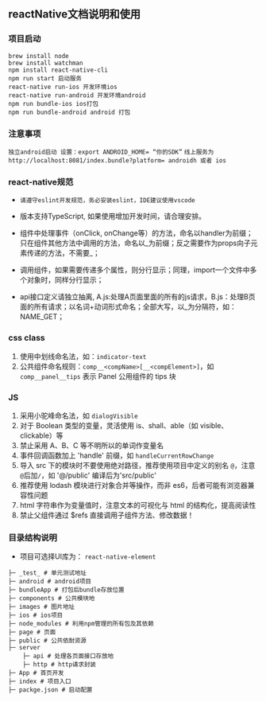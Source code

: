## reactNative文档说明和使用

### 项目启动
```
brew install node
brew install watchman
npm install react-native-cli
npm run start 启动服务 
react-native run-ios 开发环境ios
react-native run-android 开发环境android
npm run bundle-ios ios打包
npm run bundle-android android 打包
```
### 注意事项

`独立android启动 设置：export ANDROID_HOME= “你的SDK”`
`线上服务为 http://localhost:8081/index.bundle?platform= androidh 或者 ios`

### react-native规范

- `请遵守eslint开发规范，务必安装eslint，IDE建议使用vscode`

- 版本支持TypeScript, 如果使用增加开发时间，请合理安排。

- 组件中处理事件（onClick, onChange等）的方法，命名以handler为前缀；只在组件其他方法中调用的方法，命名以_为前缀；反之需要作为props向子元素传递的方法，不需要_；

- 调用组件，如果需要传递多个属性，则分行显示；同理，import一个文件中多个对象时，同样分行显示；

- api接口定义请独立抽离, A.js:处理A页面里面的所有的js请求，B.js：处理B页面的所有请求；以名词+动词形式命名；全部大写，以_为分隔符，如：NAME_GET；

### css class
1. 使用中划线命名法，如：`indicator-text`
2. 公共组件命名规则：`comp__<compName>[__<compElement>]`，如 `comp__panel__tips` 表示 Panel 公用组件的 tips 块

### JS
1. 采用小驼峰命名法，如 `dialogVisible`
2. 对于 Boolean 类型的变量，灵活使用 is、shall、able（如 visible、clickable）等
3. 禁止采用 A、B、C 等不明所以的单词作变量名
4. 事件回调函数加上 'handle' 前缀，如 `handleCurrentRowChange`
5. 导入 src 下的模块时不要使用绝对路径，推荐使用项目中定义的别名 `@`，注意`@`后加`/`，如 '@/public' 编译后为'src/public'
6. 推荐使用 lodash 模块进行对象合并等操作，而非 es6，后者可能有浏览器兼容性问题
7. html 字符串作为变量值时，注意文本的可视化与 html 的结构化，提高阅读性
8. 禁止父组件通过 $refs 直接调用子组件方法、修改数据！


### 目录结构说明
- 项目可选择UI库为： `react-native-element`

```
├─ _test_ # 单元测试地址
├─ android # android项目
├─ bundleApp # 打包后bundle存放位置
├─ components # 公共模块地
├─ images # 图片地址
├─ ios # ios项目
├─ node_modules # 利用npm管理的所有包及其依赖
├─ page # 页面
├─ public # 公共依耐资源
├─ server
	├─ api # 处理各页面接口存放地
	├─ http # http请求封装
├─ App # 首页开发
├─ index # 项目入口
├─ packge.json # 启动配置
```